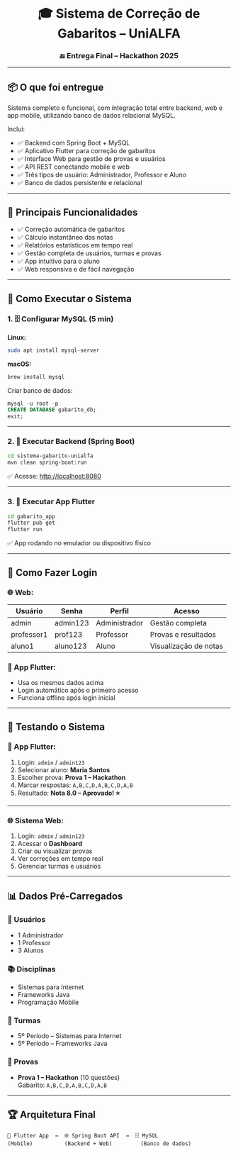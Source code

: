 <h1 align="center">🎓 Sistema de Correção de Gabaritos – UniALFA</h1>
<h3 align="center">🔚 Entrega Final – Hackathon 2025</h3>

---

## 📦 O que foi entregue

Sistema completo e funcional, com integração total entre backend, web e app mobile, utilizando banco de dados relacional MySQL.

Inclui:

- ✅ Backend com Spring Boot + MySQL  
- ✅ Aplicativo Flutter para correção de gabaritos  
- ✅ Interface Web para gestão de provas e usuários  
- ✅ API REST conectando mobile e web  
- ✅ Três tipos de usuário: Administrador, Professor e Aluno  
- ✅ Banco de dados persistente e relacional  

---

## 💼 Principais Funcionalidades

- ✅ Correção automática de gabaritos  
- ✅ Cálculo instantâneo das notas  
- ✅ Relatórios estatísticos em tempo real  
- ✅ Gestão completa de usuários, turmas e provas  
- ✅ App intuitivo para o aluno  
- ✅ Web responsiva e de fácil navegação  

---

## 🚀 Como Executar o Sistema

### 1. 🗄 Configurar MySQL (5 min)

**Linux:**
```bash
sudo apt install mysql-server
```

**macOS:**
```bash
brew install mysql
```

Criar banco de dados:
```sql
mysql -u root -p
CREATE DATABASE gabarito_db;
exit;
```

---

### 2. 🔧 Executar Backend (Spring Boot)

```bash
cd sistema-gabarito-unialfa
mvn clean spring-boot:run
```
✅ Acesse: [http://localhost:8080](http://localhost:8080)

---

### 3. 📱 Executar App Flutter

```bash
cd gabarito_app
flutter pub get
flutter run
```
✅ App rodando no emulador ou dispositivo físico

---

## 🔐 Como Fazer Login

### 🌐 Web:

| Usuário     | Senha     | Perfil        | Acesso               |
|------------|-----------|---------------|----------------------|
| admin      | admin123  | Administrador | Gestão completa      |
| professor1 | prof123   | Professor     | Provas e resultados  |
| aluno1     | aluno123  | Aluno         | Visualização de notas|

### 📱 App Flutter:

- Usa os mesmos dados acima
- Login automático após o primeiro acesso
- Funciona offline após login inicial

---

## 🎯 Testando o Sistema

### 📱 App Flutter:
1. Login: `admin` / `admin123`  
2. Selecionar aluno: **Maria Santos**  
3. Escolher prova: **Prova 1 – Hackathon**  
4. Marcar respostas: `A,B,C,D,A,B,C,D,A,B`  
5. Resultado: **Nota 8.0 – Aprovado! ⭐**

---

### 🌐 Sistema Web:
1. Login: `admin` / `admin123`  
2. Acessar o **Dashboard**  
3. Criar ou visualizar provas  
4. Ver correções em tempo real  
5. Gerenciar turmas e usuários  

---

## 📊 Dados Pré-Carregados

### 👥 Usuários
- 1 Administrador  
- 1 Professor  
- 3 Alunos  

### 📚 Disciplinas
- Sistemas para Internet  
- Frameworks Java  
- Programação Mobile  

### 🏫 Turmas
- 5º Período – Sistemas para Internet  
- 5º Período – Frameworks Java  

### 📝 Provas
- **Prova 1 – Hackathon** (10 questões)  
  Gabarito: `A,B,C,D,A,B,C,D,A,B`  

---

## 🏆 Arquitetura Final

```
📱 Flutter App  →  🌐 Spring Boot API  →  🗄 MySQL
(Mobile)          (Backend + Web)         (Banco de dados)
```
